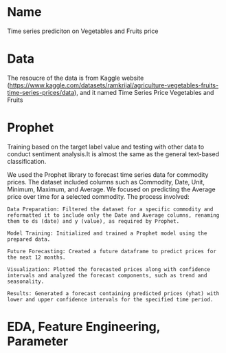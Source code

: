 # Name
Time series prediciton on Vegetables and Fruits price

# Data
The resoucre of the data is from Kaggle website (https://www.kaggle.com/datasets/ramkrijal/agriculture-vegetables-fruits-time-series-prices/data), and it named Time Series Price Vegetables and Fruits

# Prophet
Training based on the target label value and testing with other data to conduct sentiment analysis.It is almost the same as the general text-based classification.

We used the Prophet library to forecast time series data for commodity prices. The dataset included columns such as Commodity, Date, Unit, Minimum, Maximum, and Average. We focused on predicting the Average price over time for a selected commodity. The process involved:

    Data Preparation: Filtered the dataset for a specific commodity and reformatted it to include only the Date and Average columns, renaming them to ds (date) and y (value), as required by Prophet.

    Model Training: Initialized and trained a Prophet model using the prepared data.

    Future Forecasting: Created a future dataframe to predict prices for the next 12 months.

    Visualization: Plotted the forecasted prices along with confidence intervals and analyzed the forecast components, such as trend and seasonality.

    Results: Generated a forecast containing predicted prices (yhat) with lower and upper confidence intervals for the specified time period.


# EDA, Feature Engineering, Parameter 